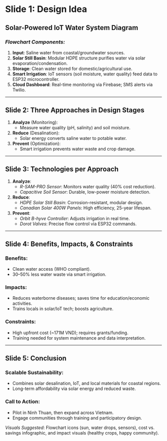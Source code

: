 
# **Slide 1: Design Idea**  
## **Solar-Powered IoT Water System Diagram**  
### _Flowchart Components:_

1. **Input**: Saline water from coastal/groundwater sources.
2. **Solar Still Basin**: Modular HDPE structure purifies water via solar evaporation/condensation.
3. **Storage**: Clean water stored for domestic/agricultural use.
4. **Smart Irrigation**: IoT sensors (soil moisture, water quality) feed data to ESP32 microcontroller.
5. **Cloud Dashboard**: Real-time monitoring via Firebase; SMS alerts via Twilio.

---

## **Slide 2: Three Approaches in Design Stages**

1. **Analyze** (Monitoring):
    - Measure water quality (pH, salinity) and soil moisture.
2. **Reduce** (Desalination):
    - Solar energy converts saline water to potable water.
3. **Prevent** (Optimization):
    - Smart irrigation prevents water waste and crop damage.

---

## **Slide 3: Technologies per Approach**

1. **Analyze**:
    - _R-SAM-PRO Sensor_: Monitors water quality (40% cost reduction).
    - _Capacitive Soil Sensor_: Durable, low-power moisture detection.
2. **Reduce**:
    - _HDPE Solar Still Basin_: Corrosion-resistant, modular design.
    - _Canadian Solar 400W Panels_: High efficiency, 25-year lifespan.
3. **Prevent**:
    - _Orbit B-hyve Controller_: Adjusts irrigation in real time.
    - _Dorot Valves_: Precise flow control via ESP32 commands.

---

## **Slide 4: Benefits, Impacts, & Constraints**  
### **Benefits**:

- Clean water access (WHO compliant).
- 30–50% less water waste via smart irrigation.  
### **Impacts**:
- Reduces waterborne diseases; saves time for education/economic activities.
- Trains locals in solar/IoT tech; boosts agriculture.  
### **Constraints**:
- High upfront cost (~171M VND); requires grants/funding.
- Training needed for system maintenance and data interpretation.

---

## **Slide 5: Conclusion**  
### **Scalable Sustainability**:

- Combines solar desalination, IoT, and local materials for coastal regions.
- Long-term affordability via solar energy and reduced waste.  
### **Call to Action**:
- Pilot in Ninh Thuan, then expand across Vietnam.
- Engage communities through training and participatory design.

_Visuals Suggested_: Flowchart icons (sun, water drops, sensors), cost vs. savings infographic, and impact visuals (healthy crops, happy community).